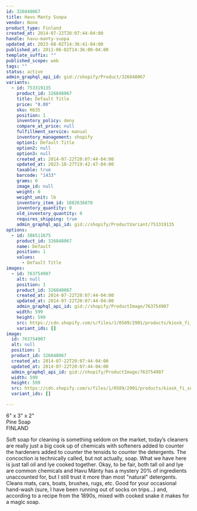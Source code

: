 ```yaml
---
id: 326848067
title: Havu Manty Suopa
vendor: None
product_type: Finland
created_at: 2014-07-22T20:07:44-04:00
handle: havu-manty-suopa
updated_at: 2023-08-02T14:36:41-04:00
published_at: 2011-06-02T14:36:00-04:00
template_suffix: ""
published_scope: web
tags: ""
status: active
admin_graphql_api_id: gid://shopify/Product/326848067
variants:
  - id: 753319135
    product_id: 326848067
    title: Default Title
    price: "8.00"
    sku: K635
    position: 1
    inventory_policy: deny
    compare_at_price: null
    fulfillment_service: manual
    inventory_management: shopify
    option1: Default Title
    option2: null
    option3: null
    created_at: 2014-07-22T20:07:44-04:00
    updated_at: 2023-10-27T19:42:47-04:00
    taxable: true
    barcode: "1433"
    grams: 0
    image_id: null
    weight: 0
    weight_unit: lb
    inventory_item_id: 1882636870
    inventory_quantity: 0
    old_inventory_quantity: 0
    requires_shipping: true
    admin_graphql_api_id: gid://shopify/ProductVariant/753319135
options:
  - id: 386511675
    product_id: 326848067
    name: Default
    position: 1
    values:
      - Default Title
images:
  - id: 763754907
    alt: null
    position: 1
    product_id: 326848067
    created_at: 2014-07-22T20:07:44-04:00
    updated_at: 2014-07-22T20:07:44-04:00
    admin_graphql_api_id: gid://shopify/ProductImage/763754907
    width: 599
    height: 599
    src: https://cdn.shopify.com/s/files/1/0589/2901/products/kiosk_fi_suopa.jpeg?v=1406074064
    variant_ids: []
image:
  id: 763754907
  alt: null
  position: 1
  product_id: 326848067
  created_at: 2014-07-22T20:07:44-04:00
  updated_at: 2014-07-22T20:07:44-04:00
  admin_graphql_api_id: gid://shopify/ProductImage/763754907
  width: 599
  height: 599
  src: https://cdn.shopify.com/s/files/1/0589/2901/products/kiosk_fi_suopa.jpeg?v=1406074064
  variant_ids: []

---
```


6" x 3" x 2"  
Pine Soap  
FINLAND

Soft soap for cleaning is something seldom on the market, today’s cleaners are really just a big cook up of chemicals with softeners added to counter the hardeners added to counter the tensids to counter the detergents. The concoction is technically called, but not actually, soap. What we have here is just tall oil and lye cooked together. Okay, to be fair, both tall oil and lye are common chemicals and Havu Mänty has a mystery 20% of ingredients unaccounted for, but I still trust it more than most "natural" detergents. Cleans mats, cars, boats, brushes, rugs, etc. Good for your occasional hand-wash (sure, I have been running out of socks on trips...) and, according to a recipe from the 1890s, mixed with cooked snake it makes for a magic soap.